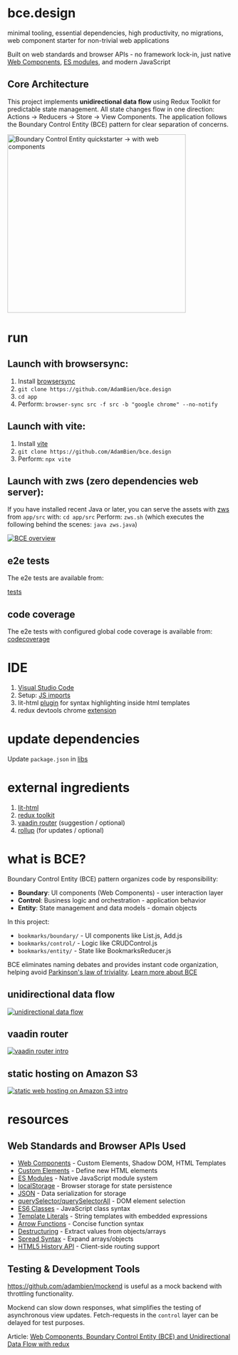# bce.design

minimal tooling, essential dependencies, high productivity, no migrations, web component starter for non-trivial web applications

Built on web standards and browser APIs - no framework lock-in, just native [Web Components](https://developer.mozilla.org/en-US/docs/Web/API/Web_components), [ES modules](https://developer.mozilla.org/en-US/docs/Web/JavaScript/Guide/Modules), and modern JavaScript

## Core Architecture

This project implements **unidirectional data flow** using Redux Toolkit for predictable state management. All state changes flow in one direction: Actions → Reducers → Store → View Components. The application follows the Boundary Control Entity (BCE) pattern for clear separation of concerns.

<img src="https://repository-images.githubusercontent.com/355100926/4731b900-979e-11eb-9014-3b30688cc691" alt="Boundary Control Entity quickstarter -> with web components" height="400"/>

# run

## Launch with browsersync:

1. Install [browsersync](https://www.browsersync.io)
2. `git clone https://github.com/AdamBien/bce.design`
3. `cd app`
4. Perform: `browser-sync src -f src -b "google chrome" --no-notify`


## Launch with vite:

1. Install [vite](https://vitejs.dev)
2. `git clone https://github.com/AdamBien/bce.design`
3. Perform: `npx vite`

## Launch with zws (zero dependencies web server):

If you have installed recent Java or later, you can serve the assets with [zws](https://github.com/adamBien/zws) from `app/src`
with:
`cd app/src`
Perform: `zws.sh` (which executes the following behind the scenes: `java zws.java`)

[![BCE overview](https://i.ytimg.com/vi/LYzGgCW0OxY/mqdefault.jpg)](https://www.youtube.com/embed/LYzGgCW0OxY?rel=0)



## e2e tests

The e2e tests are available from:

[tests](./tests/)

## code coverage

The e2e tests with configured global code coverage is available from: [codecoverage](./codecoverage/)

# IDE

1. [Visual Studio Code](https://code.visualstudio.com)
2. Setup: [JS imports](https://www.adam-bien.com/roller/abien/entry/fixing_es_6_import_autocompletion)
3. lit-html [plugin](https://marketplace.visualstudio.com/items?itemName=bierner.lit-html) for syntax highlighting inside html templates
4. redux devtools chrome [extension](https://github.com/zalmoxisus/redux-devtools-extension)

# update dependencies

Update `package.json` in [libs](https://github.com/AdamBien/bce.design/tree/main/libs)

# external ingredients

1. [lit-html](https://lit.dev/docs/libraries/standalone-templates/)
2. [redux toolkit](https://redux-toolkit.js.org)
3. [vaadin router](https://vaadin.com/router) (suggestion / optional)
4. [rollup](https://rollupjs.org/) (for updates / optional)

# what is BCE?

Boundary Control Entity (BCE) pattern organizes code by responsibility:

- **Boundary**: UI components (Web Components) - user interaction layer
- **Control**: Business logic and orchestration - application behavior  
- **Entity**: State management and data models - domain objects

In this project:
- `bookmarks/boundary/` - UI components like List.js, Add.js
- `bookmarks/control/` - Logic like CRUDControl.js
- `bookmarks/entity/` - State like BookmarksReducer.js

BCE eliminates naming debates and provides instant code organization, helping avoid [Parkinson's law of triviality](https://en.wikipedia.org/wiki/Law_of_triviality). [Learn more about BCE](https://en.wikipedia.org/wiki/Entity-control-boundary)

## unidirectional data flow

[![unidirectional data flow](https://i.ytimg.com/vi/zjtaLLs2eSM/mqdefault.jpg)](https://www.youtube.com/embed/zjtaLLs2eSM?rel=0)

## vaadin router

[![vaadin router intro](https://i.ytimg.com/vi/Fxi9YdM0qFw/mqdefault.jpg)](https://www.youtube.com/watch?v=Fxi9YdM0qFw)

## static hosting on Amazon S3

[![static web hosting on Amazon S3 intro](https://i.ytimg.com/vi/EtvyaUJjg_E/mqdefault.jpg)](https://www.youtube.com/watch?v=EtvyaUJjg_E)


# resources

## Web Standards and Browser APIs Used

- [Web Components](https://developer.mozilla.org/en-US/docs/Web/API/Web_components) - Custom Elements, Shadow DOM, HTML Templates
- [Custom Elements](https://developer.mozilla.org/en-US/docs/Web/API/Window/customElements) - Define new HTML elements
- [ES Modules](https://developer.mozilla.org/en-US/docs/Web/JavaScript/Guide/Modules) - Native JavaScript module system
- [localStorage](https://developer.mozilla.org/en-US/docs/Web/API/Window/localStorage) - Browser storage for state persistence
- [JSON](https://developer.mozilla.org/en-US/docs/Web/JavaScript/Reference/Global_Objects/JSON) - Data serialization for storage
- [querySelector/querySelectorAll](https://developer.mozilla.org/en-US/docs/Web/API/Document/querySelector) - DOM element selection
- [ES6 Classes](https://developer.mozilla.org/en-US/docs/Web/JavaScript/Reference/Classes) - JavaScript class syntax
- [Template Literals](https://developer.mozilla.org/en-US/docs/Web/JavaScript/Reference/Template_literals) - String templates with embedded expressions
- [Arrow Functions](https://developer.mozilla.org/en-US/docs/Web/JavaScript/Reference/Functions/Arrow_functions) - Concise function syntax
- [Destructuring](https://developer.mozilla.org/en-US/docs/Web/JavaScript/Reference/Operators/Destructuring_assignment) - Extract values from objects/arrays
- [Spread Syntax](https://developer.mozilla.org/en-US/docs/Web/JavaScript/Reference/Operators/Spread_syntax) - Expand arrays/objects
- [HTML5 History API](https://developer.mozilla.org/en-US/docs/Web/API/History_API) - Client-side routing support

## Testing & Development Tools

https://github.com/adambien/mockend is useful as a mock backend with throttling functionality. 

Mockend can slow down responses, what simplifies the testing of asynchronous view updates. Fetch-requests in the `control` layer can be delayed for test purposes.

Article: [Web Components, Boundary Control Entity (BCE) and Unidirectional Data Flow with redux](https://adambien.blog/roller/abien/entry/web_components_boundary_control_entity)